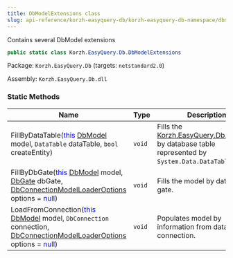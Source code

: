 ```yaml
---
title: DbModelExtensions class
slug: api-reference/korzh-easyquery-db/korzh-easyquery-db-namespace/dbmodelextensions-class
---
```

Contains several DbModel extensions
```csharp
public static class Korzh.EasyQuery.Db.DbModelExtensions

```
Package: `Korzh.EasyQuery.Db` (targets: `netstandard2.0`)

Assembly: `Korzh.EasyQuery.Db.dll`

### Static Methods

| Name | Type | Description | 
| --- | --- | --- | 
| FillByDataTable(<span style='color: blue'>this</span> [DbModel](api-reference/korzh-easyquery-db/korzh-easyquery-db-namespace/dbmodel-class) model, `DataTable` dataTable, `bool` createEntity) | `void` | Fills the [Korzh.EasyQuery.Db.DbModel](api-reference/korzh-easyquery-db/korzh-easyquery-db-namespace/dbmodel-class) by database table represented by `System.Data.DataTable` object. | 
| FillByDbGate(<span style='color: blue'>this</span> [DbModel](api-reference/korzh-easyquery-db/korzh-easyquery-db-namespace/dbmodel-class) model, [DbGate](api-reference/korzh-easyquery-db/korzh-easyquery-db-namespace/dbgate-class) dbGate, [DbConnectionModelLoaderOptions](api-reference/korzh-easyquery-db/korzh-easyquery-db-namespace/dbconnectionmodelloaderoptions-class) options = <span style='color: blue'>null</span>) | `void` | Fills the model by database gate. | 
| LoadFromConnection(<span style='color: blue'>this</span> [DbModel](api-reference/korzh-easyquery-db/korzh-easyquery-db-namespace/dbmodel-class) model, `DbConnection` connection, [DbConnectionModelLoaderOptions](api-reference/korzh-easyquery-db/korzh-easyquery-db-namespace/dbconnectionmodelloaderoptions-class) options = <span style='color: blue'>null</span>) | `void` | Populates model by information from database connection. |